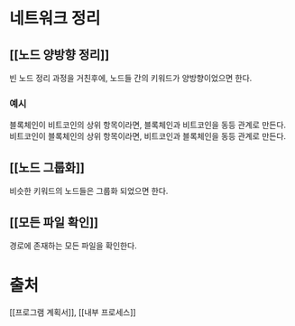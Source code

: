 # 네트워크 정리
## [[노드 양방향 정리]]
빈 노드 정리 과정을 거친후에, 노드들 간의 키워드가 양방향이었으면 한다.
### 예시
블록체인이 비트코인의 상위 항목이라면, 블록체인과 비트코인을 동등 관계로 만든다.
비트코인이 블록체인의 상위 항목이라면, 비트코인과 블록체인을 동등 관계로 만든다.
## [[노드 그룹화]]
비슷한 키워드의 노드들은 그룹화 되었으면 한다.
## [[모든 파일 확인]]
경로에 존재하는 모든 파일을 확인한다.
# 출처
[[프로그램 계획서]], [[내부 프로세스]]